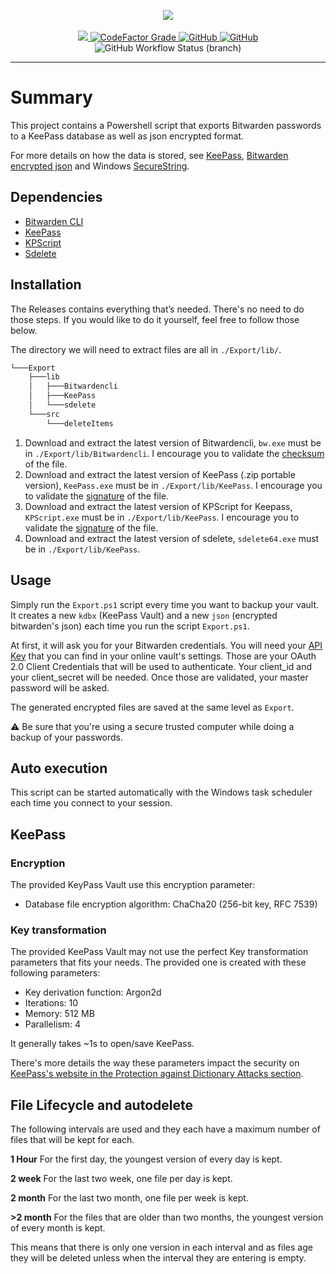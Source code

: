 <p align="center">
    <img src="../assets/logo.png" href="https://github.com/kevinstsauveur/BitwardenBackup"/>
    <br/><br/>
    <a href="https://github.com/kevinstsauveur/bitwardenbackup/releases/latest">
        <img src="https://img.shields.io/github/v/release/kevinstsauveur/bitwardenbackup.svg" />
    </a>
    <a href="https://www.codefactor.io/repository/github/kevinstsauveur/bitwardenbackup/overview/main">
        <img alt="CodeFactor Grade" src="https://img.shields.io/codefactor/grade/github/kevinstsauveur/bitwardenbackup">
    </a>
    <a href="https://github.com/kevinstsauveur/BitwardenBackup/blob/main/LICENSE">
        <img alt="GitHub" src="https://img.shields.io/github/license/kevinstsauveur/bitwardenbackup?color=orange">
    </a>
    <a href="https://www.codacy.com/gh/kevinstsauveur/BitwardenBackup/dashboard?utm_source=github.com&amp;utm_medium=referral&amp;utm_content=kevinstsauveur/BitwardenBackup&amp;utm_campaign=Badge_Grade">
        <img alt="GitHub" src="https://app.codacy.com/project/badge/Grade/1a1c0864204e463592bcb2cc72f625ba">
    </a>
    <img alt="GitHub Workflow Status (branch)" src="https://img.shields.io/github/workflow/status/kevinstsauveur/BitwardenBackup/PSScriptAnalyzer/main">
</p>

---

# Summary

This project contains a Powershell script that exports Bitwarden passwords to a KeePass database as well as json encrypted format.

For more details on how the data is stored, see [KeePass](https://keepass.info/), [Bitwarden encrypted json](https://bitwarden.com/help/article/encrypted-export/) and Windows [SecureString](https://docs.microsoft.com/en-us/dotnet/api/system.security.securestring?view=net-5.0).

## Dependencies

-   [Bitwarden CLI](https://bitwarden.com/help/article/cli/#download--install)
-   [KeePass](https://keepass.info/download.html)
-   [KPScript](https://keepass.info/plugins.html)
-   [Sdelete](https://docs.microsoft.com/en-us/sysinternals/downloads/sdelete)

## Installation

The Releases contains everything that’s needed. There's no need to do those steps. If you would like to do it yourself, feel free to follow those below.

The directory we will need to extract files are all in `./Export/lib/`.

```bash
└───Export
    ├───lib
    │   ├───Bitwardencli
    │   ├───KeePass
    │   └───sdelete
    └───src
        └───deleteItems
```

1.  Download and extract the latest version of Bitwardencli, `bw.exe` must be in `./Export/lib/Bitwardencli`. I encourage you to validate the [checksum](https://github.com/bitwarden/cli/releases) of the file.
2.  Download and extract the latest version of KeePass (.zip portable version), `KeePass.exe` must be in `./Export/lib/KeePass`. I encourage you to validate the [signature](https://keepass.info/integrity.html) of the file.
3.  Download and extract the latest version of KPScript for Keepass, `KPScript.exe` must be in `./Export/lib/KeePass`. I encourage you to validate the [signature](https://keepass.info/integrity_etc.html) of the file.
4.  Download and extract the latest version of sdelete, `sdelete64.exe` must be in `./Export/lib/KeePass`.

## Usage

Simply run the `Export.ps1` script every time you want to backup your vault. It creates a new `kdbx` (KeePass Vault) and a new `json` (encrypted bitwarden's json) each time you run the script `Export.ps1`.

At first, it will ask you for your Bitwarden credentials. You will need your [API Key](https://bitwarden.com/help/personal-api-key/) that you can find in your online vault's settings. Those are your OAuth 2.0 Client Credentials that will be used to authenticate. Your client_id and your client_secret will be needed. Once those are validated, your master password will be asked.

The generated encrypted files are saved at the same level as `Export`.

:warning: Be sure that you're using a secure trusted computer while doing a backup of your passwords.

## Auto execution

This script can be started automatically with the Windows task scheduler each time you connect to your session.

## KeePass

### Encryption

The provided KeyPass Vault use this encryption parameter:

-   Database file encryption algorithm: ChaCha20 (256-bit key, RFC 7539)

### Key transformation

The provided KeePass Vault may not use the perfect Key transformation parameters that fits your needs. The provided one is created with these following parameters:

-   Key derivation function:   Argon2d
-   Iterations:   10
-   Memory:   512 MB
-   Parallelism:   4

It generally takes ~1s to open/save KeePass.

There's more details the way these parameters impact the security on [KeePass's website in the Protection against Dictionary Attacks section](https://keepass.info/help/base/security.html).

## File Lifecycle and autodelete

The following intervals are used and they each have a maximum number of files that will be kept for each.

**1 Hour**
For the first day, the youngest version of every day is kept.

**2 week**
For the last two week, one file per day is kept.

**2 month**
For the last two month, one file per week is kept.

**>2 month**
For the files that are older than two months, the youngest version of every month is kept.

This means that there is only one version in each interval and as files age they will be deleted unless when the interval they are entering is empty.
